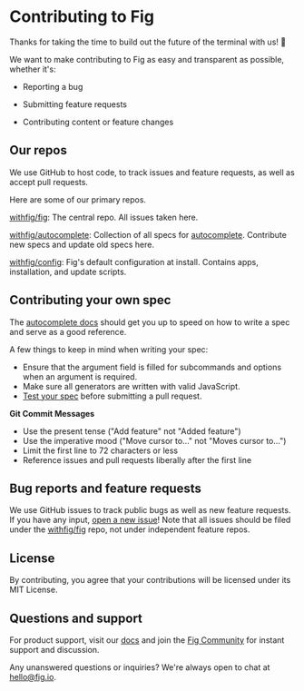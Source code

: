 # Contributing to Fig

Thanks for taking the time to build out the future of the terminal with us! 🥳

We want to make contributing to Fig as easy and transparent as possible, whether it's:

- Reporting a bug

- Submitting feature requests

- Contributing content or feature changes

## Our repos

We use GitHub to host code, to track issues and feature requests, as well as accept pull requests.

Here are some of our primary repos.

[withfig/fig](https://github.com/withfig/fig): The central repo. All issues taken here.

[withfig/autocomplete](https://github.com/withfig/autocomplete): Collection of all specs for [autocomplete](https://fig.io/docs/autocomplete). Contribute new specs and update old specs here.

[withfig/config](https://github.com/withfig/config): Fig's default configuration at install. Contains apps, installation, and update scripts.

## Contributing your own spec

The [autocomplete docs](https://fig.io/docs/autocomplete) should get you up to speed on how to write a spec and serve as a good reference.

A few things to keep in mind when writing your spec:

- Ensure that the argument field is filled for subcommands and options when an argument is required.
- Make sure all generators are written with valid JavaScript.
- [Test your spec](https://fig.io/docs/autocomplete#testing-your-first-completion-spec) before submitting a pull request.

**Git Commit Messages**

- Use the present tense ("Add feature" not "Added feature")
- Use the imperative mood ("Move cursor to..." not "Moves cursor to...")
- Limit the first line to 72 characters or less
- Reference issues and pull requests liberally after the first line

## Bug reports and feature requests

We use GitHub issues to track public bugs as well as new feature requests. If you have any input, [open a new issue](https://github.com/withfig/fig)! Note that all issues should be filed under the [withfig/fig](https://github.com/withfig/fig) repo, not under independent feature repos.

## License

By contributing, you agree that your contributions will be licensed under its MIT License.

## Questions and support

For product support, visit our [docs](https://fig.io/docs) and join the [Fig Community](https://fig.io/community) for instant support and discussion.

Any unanswered questions or inquiries? We're always open to chat at hello@fig.io.
